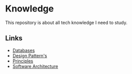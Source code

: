 # Knowledge

This repository is about all tech knowledge I need to study.

## Links

* [Databases](./databases)
* [Design Pattern's](./patterns)
* [Principles](./principles)
* [Software Architecture](./architecture)
